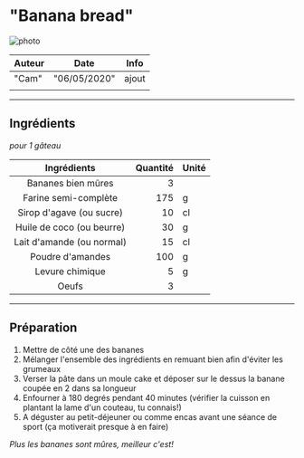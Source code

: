 # "Banana bread"

<!-- me transmettre une photo (jpg, png, etc) pour que je la mette ici -->
![photo](photos/<nom>.jpg)

| Auteur         | Date           | Info  |
| -------------- |:--------------:| ----- |
| "Cam"          |  "06/05/2020"  | ajout |
|                |                |       |

___

## Ingrédients

*pour 1 gâteau*

| Ingrédients               | Quantité     | Unité
|:-------------------------:|-------------:|-------
| Bananes bien mûres        |            3 |
| Farine semi-complète      |          175 | g
| Sirop d'agave (ou sucre)  |           10 | cl
| Huile de coco (ou beurre) |           30 | g
| Lait d'amande (ou normal) |           15 | cl
| Poudre d'amandes          |          100 | g
| Levure chimique           |            5 | g
| Oeufs                     |            3 |


___

## Préparation

1. Mettre de côté une des bananes 
2. Mélanger l'ensemble des ingrédients en remuant bien afin d'éviter les grumeaux
3. Verser la pâte dans un moule cake et déposer sur le dessus la banane coupée en 2 dans sa longueur
4. Enfourner à 180 degrés pendant 40 minutes (vérifier la cuisson en plantant la lame d'un couteau, tu connais!)
5. A déguster au petit-déjeuner ou comme encas avant une séance de sport (ça motiverait presque à en faire)

_Plus les bananes sont mûres, meilleur c'est!_
